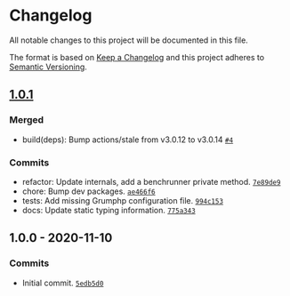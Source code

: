 # Changelog

All notable changes to this project will be documented in this file.

The format is based on [Keep a Changelog](https://keepachangelog.com/en/1.0.0/)
and this project adheres to [Semantic Versioning](https://semver.org/spec/v2.0.0.html).

## [1.0.1](https://github.com/loophp/nanobench/compare/1.0.0...1.0.1)

### Merged

- build(deps): Bump actions/stale from v3.0.12 to v3.0.14 [`#4`](https://github.com/loophp/nanobench/pull/4)

### Commits

- refactor: Update internals, add a benchrunner private method. [`7e89de9`](https://github.com/loophp/nanobench/commit/7e89de9c26b4124fc6fd343e9f4943a905c3aad1)
- chore: Bump dev packages. [`ae466f6`](https://github.com/loophp/nanobench/commit/ae466f62a603515dcb78af85f2b72be9801924de)
- tests: Add missing Grumphp configuration file. [`994c153`](https://github.com/loophp/nanobench/commit/994c1535deae669854c9aae17263da182a0a946d)
- docs: Update static typing information. [`775a343`](https://github.com/loophp/nanobench/commit/775a3438a614627ba7b061f93d5fe71dcda40b1c)

## 1.0.0 - 2020-11-10

### Commits

- Initial commit. [`5edb5d0`](https://github.com/loophp/nanobench/commit/5edb5d062ed4a1846f7bfa5828bbbbc03aa7a763)
